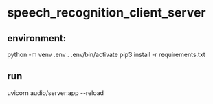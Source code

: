 # speech_recognition_client_server

## environment:
python -m venv .env
. .env/bin/activate
pip3 install -r requirements.txt

## run
uvicorn audio/server:app --reload
